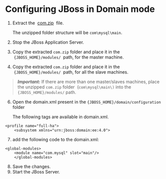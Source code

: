                             


Configuring JBoss in Domain mode
================================

1.  Extract the  [com.zip](http://docs.voltmx.com/8_x_PDFs/com.zip)  file.
    
    The unzipped folder structure will be `com\mysql\main`.
    
2.  Stop the JBoss Application Server.
3.  Copy the extracted `com.zip` folder and place it in the  `{JBOSS_HOME}/modules/`  path, for the master machine.
4.  Copy the extracted `com.zip` folder and place it in the  `{JBOSS_HOME}/modules/`  path, for all the slave machines.

> **_Important:_** If there are more than one master/slaves machines, place the unzipped `com.zip` folder  (`com\mysql\main\)` into the `{JBOSS_HOME}/modules/` path.

6.  Open the domain.xml present in the `{JBOSS_HOME}/domain/configuration` folder
    
    The following tags are available in domain.xml.
    
```
<profile name="full-ha">  
    <subsystem xmlns="urn:jboss:domain:ee:4.0">
```
7.  add the following code to the domain.xml:
    
```
<global-modules>  
    <module name="com.mysql" slot="main"/>  
    </global-modules>
```
8.  Save the changes.
9.  Start the JBoss Server.
